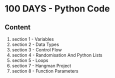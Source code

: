 <h1>100 DAYS - Python Code</h1>
<h2>Content</h2>
<ol>
<li>section 1 - Variables</li>
<li>section 2 - Data Types</li>
<li>section 3 - Control Flow</li>
<li>section 4 - Randomisation And Python Lists</li>
<li>section 5 - Loops</li>
<li>section 7 - Hangman Project</li>
<li>section 8 - Function Parameters</li>
</ol>